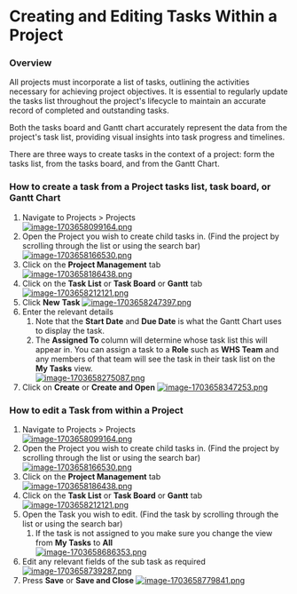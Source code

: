 # Creating and Editing Tasks Within a Project

### Overview

All projects must incorporate a list of tasks, outlining the activities necessary for achieving project objectives. It is essential to regularly update the tasks list throughout the project's lifecycle to maintain an accurate record of completed and outstanding tasks.

Both the tasks board and Gantt chart accurately represent the data from the project's task list, providing visual insights into task progress and timelines.

There are three ways to create tasks in the context of a project: form the tasks list, from the tasks board, and from the Gantt Chart.

### How to create a task from a Project tasks list, task board, or Gantt Chart

1. Navigate to Projects &gt; Projects  
    [![image-1703658099164.png](https://docs.rapidplatform.com/uploads/images/gallery/2023-12/scaled-1680-/785HKSfdzdkeWW0U-image-1703658099164.png)](https://docs.rapidplatform.com/uploads/images/gallery/2023-12/785HKSfdzdkeWW0U-image-1703658099164.png)
2. Open the Project you wish to create child tasks in. (Find the project by scrolling through the list or using the search bar)  
    [![image-1703658166530.png](https://docs.rapidplatform.com/uploads/images/gallery/2023-12/scaled-1680-/Hyhb1L0DLBO2moEm-image-1703658166530.png)](https://docs.rapidplatform.com/uploads/images/gallery/2023-12/Hyhb1L0DLBO2moEm-image-1703658166530.png)
3. Click on the **Project Management** tab  
    [![image-1703658186438.png](https://docs.rapidplatform.com/uploads/images/gallery/2023-12/scaled-1680-/xZlWy5nhqYO7arxc-image-1703658186438.png)](https://docs.rapidplatform.com/uploads/images/gallery/2023-12/xZlWy5nhqYO7arxc-image-1703658186438.png)
4. Click on the **Task List** or **Task Board** or **Gantt** tab  
    [![image-1703658212121.png](https://docs.rapidplatform.com/uploads/images/gallery/2023-12/scaled-1680-/o2HZeYCuPNKNtOxg-image-1703658212121.png)](https://docs.rapidplatform.com/uploads/images/gallery/2023-12/o2HZeYCuPNKNtOxg-image-1703658212121.png)
5. Click **New** ****Task**** [![image-1703658247397.png](https://docs.rapidplatform.com/uploads/images/gallery/2023-12/scaled-1680-/Mzht6TufGXsPPqN4-image-1703658247397.png)](https://docs.rapidplatform.com/uploads/images/gallery/2023-12/Mzht6TufGXsPPqN4-image-1703658247397.png)
6. Enter the relevant details 
    1. Note that the **Start Date** and **Due Date** is what the Gantt Chart uses to display the task.
    2. The **Assigned To** column will determine whose task list this will appear in. You can assign a task to a **Role** such as **WHS Team** and any members of that team will see the task in their task list on the **My Tasks** view.  
        [![image-1703658275087.png](https://docs.rapidplatform.com/uploads/images/gallery/2023-12/scaled-1680-/UyhNDyvlXm1I1gm4-image-1703658275087.png)](https://docs.rapidplatform.com/uploads/images/gallery/2023-12/UyhNDyvlXm1I1gm4-image-1703658275087.png)
7. Click on **Create** or ****Create and Open**** [![image-1703658347253.png](https://docs.rapidplatform.com/uploads/images/gallery/2023-12/scaled-1680-/70WAx3Lc9kn7AuOB-image-1703658347253.png)](https://docs.rapidplatform.com/uploads/images/gallery/2023-12/70WAx3Lc9kn7AuOB-image-1703658347253.png)

### How to edit a Task from within a Project

1. Navigate to Projects &gt; Projects  
    [![image-1703658099164.png](https://docs.rapidplatform.com/uploads/images/gallery/2023-12/scaled-1680-/785HKSfdzdkeWW0U-image-1703658099164.png)](https://docs.rapidplatform.com/uploads/images/gallery/2023-12/785HKSfdzdkeWW0U-image-1703658099164.png)
2. Open the Project you wish to create child tasks in. (Find the project by scrolling through the list or using the search bar)  
    [![image-1703658166530.png](https://docs.rapidplatform.com/uploads/images/gallery/2023-12/scaled-1680-/Hyhb1L0DLBO2moEm-image-1703658166530.png)](https://docs.rapidplatform.com/uploads/images/gallery/2023-12/Hyhb1L0DLBO2moEm-image-1703658166530.png)
3. Click on the **Project Management** tab  
    [![image-1703658186438.png](https://docs.rapidplatform.com/uploads/images/gallery/2023-12/scaled-1680-/xZlWy5nhqYO7arxc-image-1703658186438.png)](https://docs.rapidplatform.com/uploads/images/gallery/2023-12/xZlWy5nhqYO7arxc-image-1703658186438.png)
4. Click on the **Task List** or **Task Board** or **Gantt** tab  
    [![image-1703658212121.png](https://docs.rapidplatform.com/uploads/images/gallery/2023-12/scaled-1680-/o2HZeYCuPNKNtOxg-image-1703658212121.png)](https://docs.rapidplatform.com/uploads/images/gallery/2023-12/o2HZeYCuPNKNtOxg-image-1703658212121.png)
5. Open the Task you wish to edit. (Find the task by scrolling through the list or using the search bar) 
    1. If the task is not assigned to you make sure you change the view from **My Tasks** to **All**  
        [![image-1703658686353.png](https://docs.rapidplatform.com/uploads/images/gallery/2023-12/scaled-1680-/IDLmzwy8fTvra8lD-image-1703658686353.png)](https://docs.rapidplatform.com/uploads/images/gallery/2023-12/IDLmzwy8fTvra8lD-image-1703658686353.png)
6. Edit any relevant fields of the sub task as required  
    [![image-1703658739287.png](https://docs.rapidplatform.com/uploads/images/gallery/2023-12/scaled-1680-/EHFezT9wjm1M29VC-image-1703658739287.png)](https://docs.rapidplatform.com/uploads/images/gallery/2023-12/EHFezT9wjm1M29VC-image-1703658739287.png)
7. Press **Save** or **Save and Close** [![image-1703658779841.png](https://docs.rapidplatform.com/uploads/images/gallery/2023-12/scaled-1680-/ZZIWYbsskfrTbChe-image-1703658779841.png)](https://docs.rapidplatform.com/uploads/images/gallery/2023-12/ZZIWYbsskfrTbChe-image-1703658779841.png)